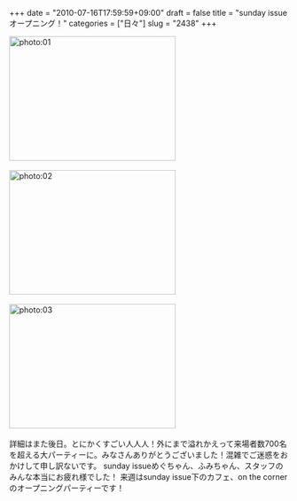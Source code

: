 +++
date = "2010-07-16T17:59:59+09:00"
draft = false
title = "sunday issue オープニング！"
categories = ["日々"]
slug = "2438"
+++

<div align="left"><a href="http://ieiri.net/wordpress/wp-content/uploads/ameblo/blog_import_4f7a39b4b16c9.jpg"><img src="http://ieiri.net/wordpress/wp-content/uploads/ameblo/blog_import_4f7a39b4b16c9.jpg" alt="photo:01" width="300" height="225" border="0" /></a></div><br clear="all" />
<div align="left"><a href="http://ieiri.net/wordpress/wp-content/uploads/ameblo/blog_import_4f7a39b5759b8.jpg"><img src="http://ieiri.net/wordpress/wp-content/uploads/ameblo/blog_import_4f7a39b5759b8.jpg" alt="photo:02" width="300" height="225" border="0" /></a></div><br clear="all" />
<div align="left"><a href="http://ieiri.net/wordpress/wp-content/uploads/ameblo/blog_import_4f7a39b64cdf3.jpg"><img src="http://ieiri.net/wordpress/wp-content/uploads/ameblo/blog_import_4f7a39b64cdf3.jpg" alt="photo:03" width="300" height="225" border="0" /></a></div><br clear="all" />
詳細はまた後日。とにかくすごい人人人！外にまで溢れかえって来場者数700名を超える大パーティーに。みなさんありがとうございました！混雑でご迷惑をおかけして申し訳ないです。
sunday issueめぐちゃん、ふみちゃん、スタッフのみんな本当にお疲れ様でした！
来週はsunday issue下のカフェ、on the cornerのオープニングパーティーです！
